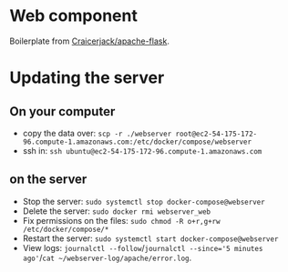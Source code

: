 # Web component

Boilerplate from
[Craicerjack/apache-flask](https://github.com/Craicerjack/apache-flask).

# Updating the server

## On your computer

- copy the data over: `scp -r ./webserver
  root@ec2-54-175-172-96.compute-1.amazonaws.com:/etc/docker/compose/webserver`
- ssh in: `ssh ubuntu@ec2-54-175-172-96.compute-1.amazonaws.com`

## on the server

- Stop the server: `sudo systemctl stop docker-compose@webserver`
- Delete the server: `sudo docker rmi webserver_web`
- Fix permissions on the files: `sudo chmod -R o+r,g+rw /etc/docker/compose/*`
- Restart the server: `sudo systemctl start docker-compose@webserver`
- View logs: `journalctl --follow`/`journalctl --since='5 minutes ago'`/`cat
  ~/webserver-log/apache/error.log`.

